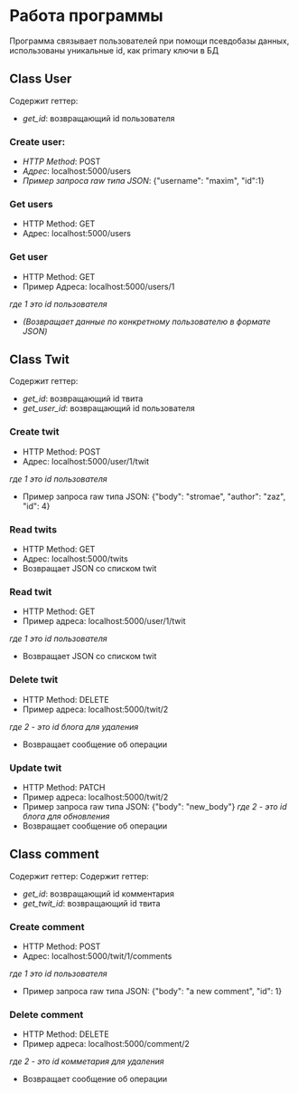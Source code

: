 # Работа программы
Программа связывает пользователей при помощи псевдобазы данных, использованы уникальные id, как primary ключи в БД
## Class User
Содержит геттер:
- *get_id*: возвращающий id пользователя
### Create user:
- *HTTP Method*: POST
- *Адрес*: localhost:5000/users
- *Пример запроса raw типа JSON*: {"username": "maxim", "id":1} 

### Get users
- HTTP Method: GET
- Адрес: localhost:5000/users
### Get user
- HTTP Method: GET
- Пример Адреса: localhost:5000/users/1

*где 1 это id пользователя* 
- *(Возвращает данные по конкретному пользователю в формате JSON)*

## Class Twit
Содержит геттер:
- *get_id*: возвращающий id твита
- *get_user_id*: возвращающий id пользователя
### Create twit
- HTTP Method: POST
- Адрес: localhost:5000/user/1/twit

*где 1 это id пользователя*
- Пример запроса raw типа JSON: {"body": "stromae", "author": "zaz", "id": 4}
### Read twits
- HTTP Method: GET
- Адрес: localhost:5000/twits
- Возвращает JSON со списком twit
### Read twit
- HTTP Method: GET
- Пример адреса: localhost:5000/user/1/twit

*где 1 это id пользователя*
- Возвращает JSON со списком twit
### Delete twit
- HTTP Method: DELETE
- Пример адреса: localhost:5000/twit/2

*где 2 - это id блога для удаления*
- Возвращает сообщение об операции
### Update twit
- HTTP Method: PATCH
- Пример адреса: localhost:5000/twit/2
- Пример запроса raw типа JSON: {"body": "new_body"}
*где 2 - это id блога для обновления*
- Возвращает сообщение об операции
## Class comment
Содержит геттер:
Содержит геттер:
- *get_id*: возвращающий id комментария
- *get_twit_id*: возвращающий id твита
### Create comment
- HTTP Method: POST
- Адрес: localhost:5000/twit/1/comments

*где 1 это id пользователя*
- Пример запроса raw типа JSON: {"body": "a new comment", "id": 1}

### Delete comment
- HTTP Method: DELETE
- Пример адреса: localhost:5000/comment/2

*где 2 - это id комметария для удаления*
- Возвращает сообщение об операции
